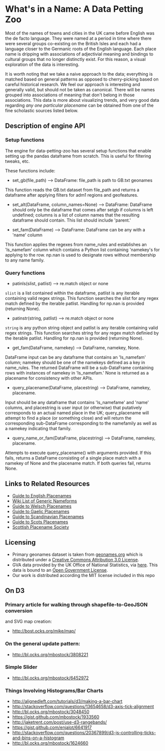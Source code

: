 # What's in a Name: A Data Petting Zoo
Most of the names of towns and cities in the UK came before English was the de
facto language. They were named at a period in time where there were several
groups co-existing on the British Isles and each had a language closer to
the Germanic roots of the English language. Each place name is dripping with
associations of adjectivial meaning and bindings to cultural groups that no
longer distinctly exist. For this reason, a visual exploration of the data is
interesting. 

It is worth noting that we take a naive approach to the data; everything is
matched based on general patterns as opposed to cherry-picking based on
careful historical research. We feel our approach is interesting and generally valid,
but should not be taken as canonical. There will be names grouped into associations
of meaning that don't belong in those associations. This data is more about visualizing
trends, and very good data regarding *any one particular placename* can be
obtained from one of the fine scholastic sources listed below.

## Description of engine API

### Setup functions

The engine for data-petting-zoo has several setup functions that enable
setting up the pandas dataframe from scratch. This is useful for filtering
tweaks, etc.

These functions include:

* set_gb(file_path) --> DataFrame: file_path is path to GB.txt geonames

This function reads the GB.txt dataset from file_path and returns a dataframe
after applying filters for adm1 regions and geofeatures.

* set_alt(DataFrame, column_names=None) --> DataFrame: DataFrame should only be the dataframe that
comes after setgb if columns is left undefined; columns is a list of column names that
the resulting dataframe should contain. This list should include 'parent.'

* set_fam(DataFrame) --> DataFrame: DataFrame can be any with a 'name' column

This function applies the regexes from name_rules and establishes an 'ls_namefam'
column which contains a Python list containing 'namekey's for applying to the
row. np.nan is used to designate rows without membership to any name family.

### Query functions

* patinls(slist, patlist) --> re.match object or none

`slist` is a list contained within the dataframe, patlist is any iterable containing 
valid regex strings. This function searches the slist for any regex match defined
by the iterable patlist. Handling for np.nan is provided (returning None).

* patinstr(string, patlist) --> re.match object or none

`string` is any python string object and patlist is any iterable containing valid regex strings.
This function searches string for any regex match definied by the iterable
patlist. Handling for np.nan is provided (returning None).

* get_fam(DataFrame, namekey) --> DataFrame, namekey, None. 

DataFrame input can be any dataframe that contains an 'ls_namefam' column; namekey should be one of
the namekeys defined as a key in name_rules. The returned DataFrame will be a sub-DataFrame containing rows with instances
of namekey in 'ls_namefam.' None is returned as a placename for consistency with other APIs.

* query_placename(DataFrame, placestring) --> DataFrame, namekey, placename.

Input should be any dataframe that contains 'ls_namefame' and 'name' columns, and placestring
is user input (or otherwise) that putatively corresponds to an actual named
place in the UK; query_placename will attempt to find a place (or something close)
and will return the corresponding sub-DataFrame corresponding to the namefamily
as well as a namekey indicating that family.

* query_name_or_fam(DataFrame, placestring) --> DataFrame, namekey, placename.

Attempts to execute query_placename() with arguments provided. If this fails,
returns a DataFrame consisting of a single place match with a namekey of None
and the placename match. If both queries fail, returns None.

## Links to Related Resources

* [Guide to English Placenames](http://kepn.nottingham.ac.uk/)
* [Wiki List of Generic Nameforms](https://en.wikipedia.org/wiki/List_of_generic_forms_in_place_names_in_the_United_Kingdom_and_Ireland#cite_note-oswelsh-1)
* [Guide to Welsch Placenames](https://www.ordnancesurvey.co.uk/resources/historical-map-resources/welsh-placenames.html)
* [Guide to Gaelic Placenames](https://www.ordnancesurvey.co.uk/resources/historical-map-resources/gaelic-placenames.html)
* [Guide to Scandinavian Placenames](https://www.ordnancesurvey.co.uk/resources/historical-map-resources/scandinavian-placenames.html)
* [Guide to Scots Placenames](https://www.ordnancesurvey.co.uk/resources/historical-map-resources/scots-placenames.html)
* [Scottish Placename Society](http://www.spns.org.uk/)

## Licensing

* Primary geonames dataset is taken from [geonames.org](http://www.geonames.org) which is distributed
under a [Creative Commons Attribution 3.0 License](http://creativecommons.org/licenses/by/3.0/).
* GVA data provided by the UK Office of National Statistics, via [here](http://www.ons.gov.uk/ons/publications/re-reference-tables.html?edition=tcm%3A77-339598).
This data is bound to an [Open Government License](http://www.nationalarchives.gov.uk/doc/open-government-licence/version/3/).
* Our work is distributed according the MIT license included in this repo

## On D3

### Primary article for walking through shapefile-to-GeoJSON conversion
and SVG map creation:

- http://bost.ocks.org/mike/map/

### On the general update pattern:

- http://bl.ocks.org/mbostock/3808221

### Simple Slider

- http://bl.ocks.org/mbostock/6452972

### Things Involving Histograms/Bar Charts

- http://alignedleft.com/tutorials/d3/making-a-bar-chart
- http://stackoverflow.com/questions/13654658/d3-axis-tick-alignment
- http://bl.ocks.org/mbostock/3048450
- https://gist.github.com/mbostock/1933560
- http://jaketrent.com/post/use-d3-rangebands/
- https://gist.github.com/enjalot/6641917
- http://stackoverflow.com/questions/20367899/d3-js-controlling-ticks-and-bins-on-a-histogram
- http://bl.ocks.org/mbostock/1624660
